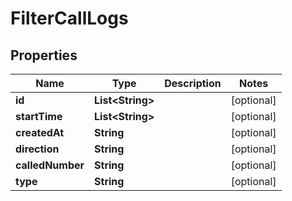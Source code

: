 
# FilterCallLogs

## Properties
Name | Type | Description | Notes
------------ | ------------- | ------------- | -------------
**id** | **List&lt;String&gt;** |  |  [optional]
**startTime** | **List&lt;String&gt;** |  |  [optional]
**createdAt** | **String** |  |  [optional]
**direction** | **String** |  |  [optional]
**calledNumber** | **String** |  |  [optional]
**type** | **String** |  |  [optional]



